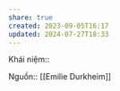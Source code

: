 ```yaml
---
share: true
created: 2023-09-05T16:17
updated: 2024-07-27T18:33
---
```

Khái niệm:: 

Nguồn:: [[Emilie Durkheim]]
